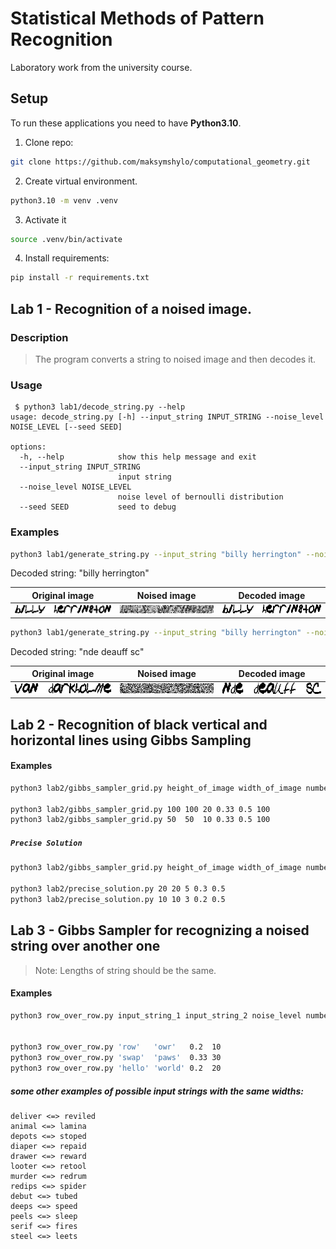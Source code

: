 # Statistical Methods of Pattern Recognition
Laboratory work from the university course.

## Setup

To run these applications you need to have **Python3.10**.

1. Clone repo:
```bash
git clone https://github.com/maksymshylo/computational_geometry.git
```
2. Create virtual environment.
```bash
python3.10 -m venv .venv
```
3. Activate it
```bash
source .venv/bin/activate
```
4. Install requirements:
```bash
pip install -r requirements.txt
```

## Lab 1 - Recognition of a noised image.

### Description
> The program converts a string to noised image and then decodes it.

### Usage
```commandline
 $ python3 lab1/decode_string.py --help
usage: decode_string.py [-h] --input_string INPUT_STRING --noise_level NOISE_LEVEL [--seed SEED]

options:
  -h, --help            show this help message and exit
  --input_string INPUT_STRING
                        input string
  --noise_level NOISE_LEVEL
                        noise level of bernoulli distribution
  --seed SEED           seed to debug
```

### Examples
```bash
python3 lab1/generate_string.py --input_string "billy herrington" --noise_level 0.35 --seed 45
```
Decoded string:  "billy herrington"

| Original image                        |           Noised image           | Decoded image                     |
|---------------------------------------|:--------------------------------:|-----------------------------------|
| ![](.imgs/lab1/test1/input_image.png) | ![](.imgs/lab1/test1/noised_image.png) | ![](.imgs/lab1/test1/decoded_image.png) |

```bash
python3 lab1/generate_string.py --input_string "billy herrington" --noise_level 0.45 --seed 45
```
Decoded string:  "nde deauff sc"

| Original image                        |              Noised image              | Decoded image                           |
|---------------------------------------|:--------------------------------------:|-----------------------------------------|
| ![](.imgs/lab1/test2/input_image.png) | ![](.imgs/lab1/test2/noised_image.png) | ![](.imgs/lab1/test2/decoded_image.png) |


## Lab 2 - Recognition of black vertical and horizontal lines using Gibbs Sampling
#### Examples

```bash
python3 lab2/gibbs_sampler_grid.py height_of_image width_of_image number_of_generated_lines noise_level column_probability number_of_iterations

python3 lab2/gibbs_sampler_grid.py 100 100 20 0.33 0.5 100
python3 lab2/gibbs_sampler_grid.py 50  50  10 0.33 0.5 100
```
##### `Precise Solution`

```bash
python3 lab2/gibbs_sampler_grid.py height_of_image width_of_image number_of_generated_lines noise_level column_probability

python3 lab2/precise_solution.py 20 20 5 0.3 0.5
python3 lab2/precise_solution.py 10 10 3 0.2 0.5
```

## Lab 3 - Gibbs Sampler for recognizing a noised string over another one

> Note: Lengths of string should be the same.

#### Examples
```bash
python3 row_over_row.py input_string_1 input_string_2 noise_level number_of_iterations


python3 row_over_row.py 'row'   'owr'   0.2  10
python3 row_over_row.py 'swap'  'paws'  0.33 30
python3 row_over_row.py 'hello' 'world' 0.2  20
```
##### some other examples of possible input strings with the same widths:
```
deliver <=> reviled
animal <=> lamina
depots <=> stoped
diaper <=> repaid
drawer <=> reward
looter <=> retool
murder <=> redrum
redips <=> spider
debut <=> tubed
deeps <=> speed
peels <=> sleep
serif <=> fires
steel <=> leets
````
